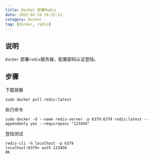 ```yaml
---
title: Docker 部署Redis
date: 2022-02-18 18:22:11
category: Docker
tag: [docker, redis]
---
```




## 说明

`Docker` 部署`redis`服务器，配置密码认证登陆。



## 步骤

下载镜像

```shell
sudo docker pull redis:latest
```

执行命令

```shell
sudo docker -d --name redis-server -p 6379:6379 redis:latest --appendonly yes --requirepass "123456"
```

登陆测试

```shell
redis-cli -h localhost -p 6379
localhost:6379> auth 123456
OK
```

